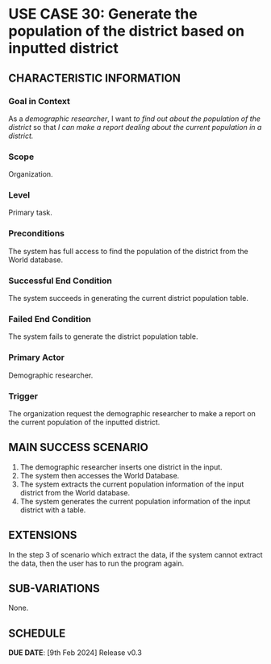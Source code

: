 # USE CASE 30: Generate the population of the district based on inputted district

## CHARACTERISTIC INFORMATION

### Goal in Context

As a *demographic researcher*, I want *to find out about the population of the district* so that *I can make a report dealing about the current population in a district.*

### Scope

Organization.

### Level

Primary task.

### Preconditions

The system has full access to find the population of the district from the World database.

### Successful End Condition

The system succeeds in generating the current district population table.

### Failed End Condition

The system fails to generate the district population table.

### Primary Actor

Demographic researcher.

### Trigger

The organization request the demographic researcher to make a report on the current population of the inputted district.

## MAIN SUCCESS SCENARIO

1. The demographic researcher inserts one district in the input. 
2. The system then accesses the World Database. 
3. The system extracts the current population information of the input district from the World database. 
4. The system generates the current population information of the input district with a table.

## EXTENSIONS

In the step 3 of scenario which extract the data, if the system cannot extract the data, then the user has to run the program again.

## SUB-VARIATIONS

None.

## SCHEDULE

**DUE DATE**: [9th Feb 2024] Release v0.3 